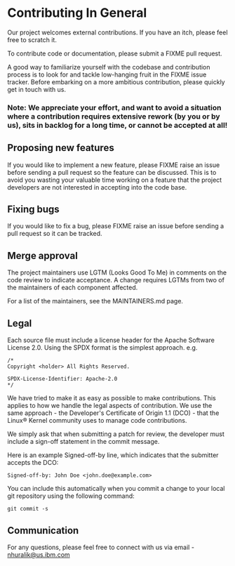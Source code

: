 # Contributing In General

Our project welcomes external contributions. If you have an itch, please feel free to scratch it.

To contribute code or documentation, please submit a FIXME pull request.

A good way to familiarize yourself with the codebase and contribution process is to look for and tackle low-hanging fruit in the FIXME issue tracker. Before embarking on a more ambitious contribution, please quickly get in touch with us.

### Note: We appreciate your effort, and want to avoid a situation where a contribution requires extensive rework (by you or by us), sits in backlog for a long time, or cannot be accepted at all!

## Proposing new features

If you would like to implement a new feature, please FIXME raise an issue before sending a pull request so the feature can be discussed. This is to avoid you wasting your valuable time working on a feature that the project developers are not interested in accepting into the code base.

## Fixing bugs

If you would like to fix a bug, please FIXME raise an issue before sending a pull request so it can be tracked.

## Merge approval

The project maintainers use LGTM (Looks Good To Me) in comments on the code review to indicate acceptance. A change requires LGTMs from two of the maintainers of each component affected.

For a list of the maintainers, see the MAINTAINERS.md page.

## Legal

Each source file must include a license header for the Apache Software License 2.0. Using the SPDX format is the simplest approach. e.g.

```
/*
Copyright <holder> All Rights Reserved.

SPDX-License-Identifier: Apache-2.0
*/
```
We have tried to make it as easy as possible to make contributions. This applies to how we handle the legal aspects of contribution. We use the same approach - the Developer's Certificate of Origin 1.1 (DCO) - that the Linux® Kernel community uses to manage code contributions.

We simply ask that when submitting a patch for review, the developer must include a sign-off statement in the commit message.

Here is an example Signed-off-by line, which indicates that the submitter accepts the DCO:

`Signed-off-by: John Doe <john.doe@example.com>`

You can include this automatically when you commit a change to your local git repository using the following command:

`git commit -s`

## Communication

For any questions, please feel free to connect with us via email - nhuralik@us.ibm.com

